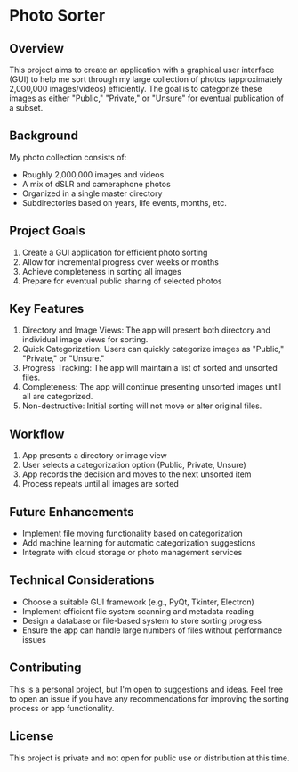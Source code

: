 # Photo Sorter

## Overview

This project aims to create an application with a graphical user interface (GUI) to help me sort through my large collection of photos (approximately 2,000,000 images/videos) efficiently. The goal is to categorize these images as either "Public," "Private," or "Unsure" for eventual publication of a subset.

## Background

My photo collection consists of:
- Roughly 2,000,000 images and videos
- A mix of dSLR and cameraphone photos
- Organized in a single master directory
- Subdirectories based on years, life events, months, etc.

## Project Goals

1. Create a GUI application for efficient photo sorting
2. Allow for incremental progress over weeks or months
3. Achieve completeness in sorting all images
4. Prepare for eventual public sharing of selected photos

## Key Features

1. Directory and Image Views: The app will present both directory and individual image views for sorting.
2. Quick Categorization: Users can quickly categorize images as "Public," "Private," or "Unsure."
3. Progress Tracking: The app will maintain a list of sorted and unsorted files.
4. Completeness: The app will continue presenting unsorted images until all are categorized.
5. Non-destructive: Initial sorting will not move or alter original files.

## Workflow

1. App presents a directory or image view
2. User selects a categorization option (Public, Private, Unsure)
3. App records the decision and moves to the next unsorted item
4. Process repeats until all images are sorted

## Future Enhancements

- Implement file moving functionality based on categorization
- Add machine learning for automatic categorization suggestions
- Integrate with cloud storage or photo management services

## Technical Considerations

- Choose a suitable GUI framework (e.g., PyQt, Tkinter, Electron)
- Implement efficient file system scanning and metadata reading
- Design a database or file-based system to store sorting progress
- Ensure the app can handle large numbers of files without performance issues

## Contributing

This is a personal project, but I'm open to suggestions and ideas. Feel free to open an issue if you have any recommendations for improving the sorting process or app functionality.

## License

This project is private and not open for public use or distribution at this time.